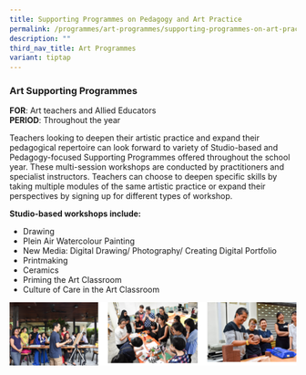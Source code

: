 ```yaml
---
title: Supporting Programmes on Pedagogy and Art Practice
permalink: /programmes/art-programmes/supporting-programmes-on-art-practice/
description: ""
third_nav_title: Art Programmes
variant: tiptap
---
```

### Art Supporting Programmes

**FOR**: Art teachers and Allied Educators  
**PERIOD**: Throughout the year  
 
 
Teachers looking to deepen their artistic practice and expand their pedagogical repertoire can look forward to variety of Studio-based and Pedagogy-focused Supporting Programmes offered throughout the school year. These multi-session workshops are conducted by practitioners and specialist instructors. Teachers can choose to deepen specific skills by taking multiple modules of the same artistic practice or expand their perspectives by signing up for different types of workshop.  
  
**Studio-based workshops include:**
*   Drawing
*   Plein Air Watercolour Painting
*   New Media: Digital Drawing/ Photography/ Creating Digital Portfolio
*   Printmaking
*   Ceramics
*   Priming the Art Classroom
*   Culture of Care in the Art Classroom

![](/images/art%20programme.png)